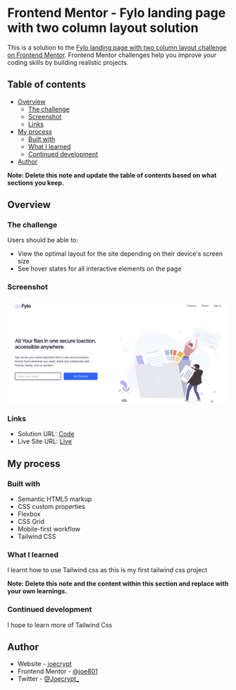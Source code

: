 # Frontend Mentor - Fylo landing page with two column layout solution

This is a solution to the [Fylo landing page with two column layout challenge on Frontend Mentor](https://www.frontendmentor.io/challenges/fylo-landing-page-with-two-column-layout-5ca5ef041e82137ec91a50f5). Frontend Mentor challenges help you improve your coding skills by building realistic projects. 

## Table of contents

- [Overview](#overview)
  - [The challenge](#the-challenge)
  - [Screenshot](#screenshot)
  - [Links](#links)
- [My process](#my-process)
  - [Built with](#built-with)
  - [What I learned](#what-i-learned)
  - [Continued development](#continued-development)
- [Author](#author)

**Note: Delete this note and update the table of contents based on what sections you keep.**

## Overview

### The challenge

Users should be able to:

- View the optimal layout for the site depending on their device's screen size
- See hover states for all interactive elements on the page

### Screenshot

![](./images/Screenshot.png)
### Links

- Solution URL: [Code](https://github.com/joe801/fylo)
- Live Site URL: [Live](https://fylo.joecrypt.repl.co/)

## My process

### Built with

- Semantic HTML5 markup
- CSS custom properties
- Flexbox
- CSS Grid
- Mobile-first workflow
- Tailwind CSS

### What I learned

I learnt how to use Tailwind css as this is my first tailwind css project

**Note: Delete this note and the content within this section and replace with your own learnings.**

### Continued development

I hope to learn more of Tailwind Css

## Author

- Website - [joecrypt](https://www.joecrypt.ml)
- Frontend Mentor - [@joe801](https://www.frontendmentor.io/profile/joe801)
- Twitter - [@Joecrypt_](https://www.twitter.com/Joecrypt_)


